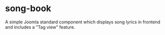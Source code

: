 # song-book
A simple Joomla standard component which displays song lyrics in frontend and includes a "Tag view" feature. 
